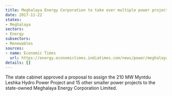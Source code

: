 ```yaml
---
title: Meghalaya Energy Corporation to take over multiple power projects in the state
date: 2017-11-22
states:
- Meghalaya
sectors:
- Energy
subsectors:
- Renewables
sources:
- name: Economic Times
  url: https://energy.economictimes.indiatimes.com/news/power/meghalaya-govt-cancels-power-project-pacts-with-private-companies/61709252
details: []
---
```


The state cabinet approved a proposal to assign the 210 MW Myntdu Leshka Hydro Power Project and 15 other smaller power projects to the state-owned Meghalaya Energy Corporation Limited.

